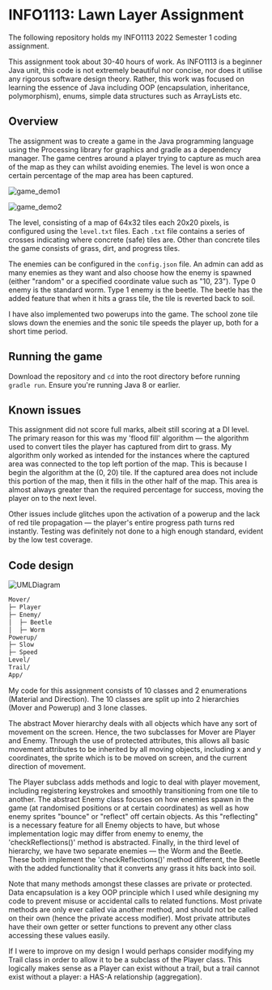 # INFO1113: Lawn Layer Assignment

The following repository holds my INFO1113 2022 Semester 1 coding assignment. 

This assignment took about 30-40 hours of work. As INFO1113 is a beginner Java unit, this code is not extremely beautiful nor concise, nor does it utilise any rigorous software design theory. Rather, this work was focused on learning the essence of Java including OOP (encapsulation, inheritance, polymorphism), enums, simple data structures such as ArrayLists etc.

## Overview
The assignment was to create a game in the Java programming language using the Processing library for graphics and gradle as a dependency manager. The game centres around a player trying to capture as much area of the map as they can whilst avoiding enemies. The level is won once a certain percentage of the map area has been captured.

![game_demo1](https://user-images.githubusercontent.com/97012075/179744117-0910bd98-e277-48f2-b075-d1a3dbce9834.png)

![game_demo2](https://user-images.githubusercontent.com/97012075/179744080-563c2e57-3333-410f-9db1-6e5af87679f2.png)

The level, consisting of a map of 64x32 tiles each 20x20 pixels, is configured using the `level.txt` files. Each `.txt` file contains a series of crosses indicating where concrete (safe) tiles are. Other than concrete tiles the game consists of grass, dirt, and progress tiles.

The enemies can be configured in the `config.json` file. An admin can add as many enemies as they want and also choose how the enemy is spawned (either "random" or a specified coordinate value such as "10, 23"). Type 0 enemy is the standard worm. Type 1 enemy is the beetle. The beetle has the added feature that when it hits a grass tile, the tile is reverted back to soil.

I have also implemented two powerups into the game. The school zone tile slows down the enemies and the sonic tile speeds the player up, both for a short time period.

## Running the game
Download the repository and `cd` into the root directory before running `gradle run`. Ensure you're running Java 8 or earlier.

## Known issues
This assignment did not score full marks, albeit still scoring at a DI level. The primary reason for this was my 'flood fill' algorithm — the algorithm used to convert tiles the player has captured from dirt to grass. My algorithm only worked as intended for the instances where the captured area was connected to the top left portion of the map. This is because I begin the algorithm at the (0, 20) tile. If the captured area does not include this portion of the map, then it fills in the other half of the map. This area is almost always greater than the required percentage for success, moving the player on to the next level.

Other issues include glitches upon the activation of a powerup and the lack of red tile propagation — the player's entire progress path turns red instantly. Testing was definitely not done to a high enough standard, evident by the low test coverage. 

## Code design

![UMLDiagram](https://user-images.githubusercontent.com/97012075/179748738-2e26bd02-2007-478c-b995-22456a4de583.png)

```bash 
Mover/
├─ Player
├─ Enemy/
│  ├─ Beetle
│  ├─ Worm
Powerup/
├─ Slow
├─ Speed
Level/
Trail/
App/
```

My code for this assignment consists of 10 classes and 2 enumerations (Material and Direction). The 10 classes are split up into 2 hierarchies (Mover and Powerup) and 3 lone classes.

The abstract Mover hierarchy deals with all objects which have any sort of movement on the screen. Hence, the two subclasses for Mover are Player and Enemy. Through the use of protected attributes, this allows all basic movement attributes to be inherited by all moving objects, including x and y coordinates, the sprite which is to be moved on screen, and the current direction of movement. 

The Player subclass adds methods and logic to deal with player movement, including registering keystrokes and smoothly transitioning from one tile to another. The abstract Enemy class focuses on how enemies spawn in the game (at randomised positions or at certain coordinates) as well as how enemy sprites "bounce" or "reflect" off certain objects. As this "reflecting" is a necessary feature for all Enemy objects to have, but whose implementation logic may differ from enemy to enemy, the 'checkReflections()' method is abstracted. Finally, in the third level of hierarchy, we have two separate enemies — the Worm and the Beetle. These both implement the 'checkReflections()' method different, the Beetle with the added functionality that it converts any grass it hits back into soil.

Note that many methods amongst these classes are private or protected. Data encapsulation is a key OOP principle which I used while designing my code to prevent misuse or accidental calls to related functions. Most private methods are only ever called via another method, and should not be called on their own (hence the private access modifier). Most private attributes have their own getter or setter functions to prevent any other class accessing these values easily.

If I were to improve on my design I would perhaps consider modifying my Trail class in order to allow it to be a subclass of the Player class. This logically makes sense as a Player can exist without a trail, but a trail cannot exist without a player: a HAS-A relationship (aggregation).

